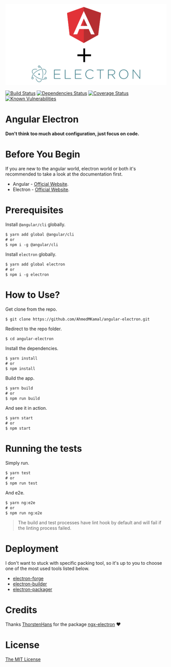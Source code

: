 ![angular-electron-logo](./src/assets/angular-electron-logo.png)

[![Build Status](https://travis-ci.org/AhmedMKamal/angular-electron.svg?branch=master)](https://travis-ci.org/AhmedMKamal/angular-electron)
[![Dependencies Status](https://david-dm.org/AhmedMKamal/angular-electron.svg)](https://david-dm.org/AhmedMKamal/angular-electron)
[![Coverage Status](https://coveralls.io/repos/AhmedMKamal/angular-electron/badge.svg?branch=master&service=github)](https://coveralls.io/github/AhmedMKamal/angular-electron?branch=master)
[![Known Vulnerabilities](https://snyk.io/test/github/AhmedMKamal/angular-electron/badge.svg)](https://snyk.io/test/github/AhmedMKamal/angular-electron)

# Angular Electron

**Don't think too much about configuration, just focus on code.**

# Before You Begin

If you are new to the angular world, electron world or both it's recommended to take a look at the documentation first.

 * Angular - [Official Website](https://angular.io/).
 * Electron - [Official Website](https://electronjs.org/).

# Prerequisites

Install `@angular/cli` globally.

```
$ yarn add global @angular/cli
# or
$ npm i -g @angular/cli
```

Install `electron` globally.

```
$ yarn add global electron
# or
$ npm i -g electron
```

# How to Use?

Get clone from the repo.

```
$ git clone https://github.com/AhmedMKamal/angular-electron.git
```

Redirect to the repo folder.

```
$ cd angular-electron
```

Install the dependencies.

```
$ yarn install
# or
$ npm install
```

Build the app.

```
$ yarn build
# or
$ npm run build
```

And see it in action.

```
$ yarn start
# or
$ npm start
```

# Running the tests

Simply run.

```
$ yarn test
# or
$ npm run test
```

And e2e.

```
$ yarn ng:e2e
# or
$ npm run ng:e2e
```

> The build and test processes have lint hook by default and will fail if the linting process failed.

# Deployment

I don't want to stuck with specific packing tool, so it's up to you to choose one of the most used tools listed below.

 * [electron-forge](https://github.com/electron-userland/electron-forge)
 * [electron-builder](https://github.com/electron-userland/electron-builder)
 * [electron-packager](https://github.com/electron-userland/electron-packager)

# Credits

Thanks [ThorstenHans](https://github.com/ThorstenHans) for the package [ngx-electron](https://github.com/ThorstenHans/ngx-electron) :heart:

# License

[The MIT License](https://github.com/AhmedMKamal/angular-electron/LICENSE.md)